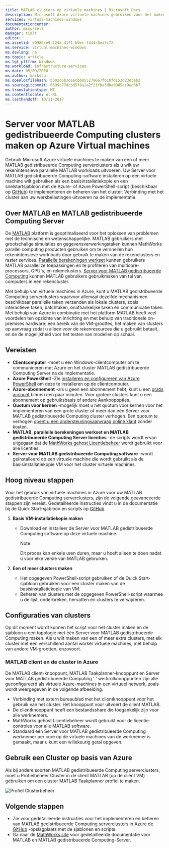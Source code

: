 ```yaml
---
title: MATLAB clusters op virtuele machines | Microsoft Docs
description: Microsoft Azure virtuele machines gebruiken voor het maken van clusters MATLAB gedistribueerde Computing Server als u wilt uw rekenintensieve parallelle MATLAB workloads uitvoeren
services: virtual-machines-windows
documentationcenter: 
author: mscurrell
manager: timlt
editor: 
ms.assetid: e9980ce9-124a-41f1-b9ec-f444c8ea5c72
ms.service: virtual-machines-windows
ms.devlang: na
ms.topic: article
ms.tgt_pltfrm: Windows
ms.workload: infrastructure-services
ms.date: 05/09/2016
ms.author: markscu
ms.openlocfilehash: b302c6b3c6acbb8552796e7fb1bfd153d23dceb3
ms.sourcegitcommit: 6699c77dcbd5f8a1a2f21fba3d0a0005ac9ed6b7
ms.translationtype: MT
ms.contentlocale: nl-NL
ms.lasthandoff: 10/11/2017
---
```

# <a name="create-matlab-distributed-computing-server-clusters-on-azure-vms"></a>Server voor MATLAB gedistribueerde Computing clusters maken op Azure Virtual machines
Gebruik Microsoft Azure virtuele machines te maken van een of meer MATLAB gedistribueerde Computing serverclusters als u wilt uw rekenintensieve parallelle MATLAB workloads uitvoeren. Uw Server voor MATLAB gedistribueerde Computing-software installeren op een virtuele machine wilt gebruiken als een basisinstallatiekopie en een snelstartsjabloon met de Azure- of Azure PowerShell-script (beschikbaar op [GitHub](https://github.com/Azure/azure-quickstart-templates/tree/master/matlab-cluster)) te implementeren en beheren van het cluster. Verbinding met het cluster aan uw werkbelastingen uitvoeren na de implementatie.

## <a name="about-matlab-and-matlab-distributed-computing-server"></a>Over MATLAB en MATLAB gedistribueerde Computing Server
De [MATLAB](http://www.mathworks.com/products/matlab/) platform is geoptimaliseerd voor het oplossen van problemen met de technische en wetenschappelijke. MATLAB gebruikers met grootschalige simulaties en gegevensverwerkingstaken kunnen MathWorks parallel computing producten gebruiken om te versnellen hun rekenintensieve workloads door gebruik te maken van de rekenclusters en raster services. [Parallelle berekeningen werkset](http://www.mathworks.com/products/parallel-computing/) kunnen gebruikers MATLAB parallelize toepassingen en te profiteren van multicore-processors, GPU's, en rekenclusters. [Server voor MATLAB gedistribueerde Computing](http://www.mathworks.com/products/distriben/) kunnen MATLAB gebruikers gebruikmaken van tal van computers in een rekencluster.

Met behulp van virtuele machines in Azure, kunt u MATLAB gedistribueerde Computing serverclusters waarvoor allemaal dezelfde mechanismen beschikbaar parallelle taken verzenden als lokale clusters, zoals interactieve taken, batchtaken, onafhankelijke taken en communicatie taken. Met behulp van Azure in combinatie met het platform MATLAB heeft veel voordelen ten opzichte van inrichting en met behulp van traditionele on-premises hardware: een bereik van de VM-groottes, het maken van clusters op aanvraag zodat u alleen voor de rekenresources die u gebruikt betaalt, en de de mogelijkheid voor het testen van modellen op schaal.  

## <a name="prerequisites"></a>Vereisten
* **Clientcomputer** -moet u een Windows-clientcomputer om te communiceren met Azure en het cluster MATLAB gedistribueerde Computing Server na de implementatie.
* **Azure PowerShell** -Zie [installeren en configureren van Azure PowerShell](/powershell/azure/overview) om deze te installeren op de clientcomputer.
* **Azure-abonnement** -als u geen een abonnement hebt, kunt u een [gratis account](https://azure.microsoft.com/free/) binnen een paar minuten. Voor grotere clusters kunt u een abonnement op gebruiksbasis of andere Aankoopopties.
* **Quotum voor kernen** -mogelijk moet u het quotum voor kernen voor het implementeren van een grote cluster of meer dan één Server voor MATLAB gedistribueerde Computing cluster verhogen. Een quotum te verhogen [opent u een ondersteuningsaanvraag online klant](https://azure.microsoft.com/blog/2014/06/04/azure-limits-quotas-increase-requests/) zonder kosten.
* **MATLAB, parallelle berekeningen werkset en MATLAB gedistribueerde Computing Server licenties** -de scripts wordt ervan uitgegaan dat de [MathWorks gehost Licentiebeheer](http://www.mathworks.com/products/parallel-computing/mathworks-hosted-license-manager/) wordt gebruikt voor alle licenties.  
* **Server voor MATLAB gedistribueerde Computing software** -wordt geïnstalleerd op een virtuele machine die wordt gebruikt als de basisinstallatiekopie VM voor het cluster virtuele machines.

## <a name="high-level-steps"></a>Hoog niveau stappen
Voor het gebruik van virtuele machines in Azure voor uw MATLAB gedistribueerde Computing serverclusters, zijn de volgende geavanceerde stappen zijn vereist. Gedetailleerde instructies vindt u in de documentatie bij de Quick Start-sjabloon en scripts op [GitHub](https://github.com/Azure/azure-quickstart-templates/tree/master/matlab-cluster).

1. **Basis VM-installatiekopie maken**  

   * Download en installeer de Server voor MATLAB gedistribueerde Computing software op deze virtuele machine.

     > [!NOTE]
     > Dit proces kan enkele uren duren, maar u hoeft alleen te doen nadat u voor elke versie van MATLAB gebruiken.   
     >
     >
2. **Een of meer clusters maken**  

   * Het opgegeven PowerShell-script gebruiken of de Quick Start-sjabloon gebruiken voor een cluster maken van de basisinstallatiekopie van VM.   
   * Beheren van clusters met de opgegeven PowerShell-script waarmee u de lijst, onderbreken, hervatten en clusters te verwijderen.

## <a name="cluster-configurations"></a>Configuraties van clusters
Op dit moment wordt kunnen het script voor het cluster maken en de sjabloon u een topologie met één Server voor MATLAB gedistribueerde Computing maken. Als u wilt maken van een of meer extra clusters, met elk cluster met een verschillend aantal worker virtuele machines, met behulp van andere VM-grootten, enzovoort.

### <a name="matlab-client-and-cluster-in-azure"></a>MATLAB client en de cluster in Azure
De MATLAB client-knooppunt, MATLAB Taakplanner-knooppunt en Server voor MATLAB gedistribueerde Computing ' ' werkrolknooppunten zijn alle geconfigureerd als virtuele Azure-machines in een virtueel netwerk, zoals wordt weergegeven in de volgende afbeelding.


* Verbinding met extern bureaublad met het clientknooppunt voor het gebruik van het cluster. Het knooppunt voor uitvoert de client MATLAB.
* De clientknooppunt heeft een bestandsshare die toegankelijk zijn voor alle werknemers.
* MathWorks gehost Licentiebeheer wordt gebruikt voor de licentie-controles voor alle MATLAB software.
* Standaard één Server voor MATLAB gedistribueerde Computing werknemer per core op de virtuele machines van de werknemer is gemaakt, maar u kunt een willekeurig getal opgeven.

## <a name="use-an-azure-based-cluster"></a>Gebruik een Cluster op basis van Azure
Als bij andere soorten MATLAB gedistribueerde Computing serverclusters, moet u Profielbeheer Cluster in de client MATLAB (op de client VM) gebruiken om een cluster MATLAB Taakplanner profiel te maken.

![Profiel Clusterbeheer](./media/matlab-mdcs-cluster/cluster_profile_manager.png)

## <a name="next-steps"></a>Volgende stappen
* Zie voor gedetailleerde instructies voor het implementeren en beheren van MATLAB gedistribueerde Computing serverclusters in Azure de [GitHub](https://github.com/Azure/azure-quickstart-templates/tree/master/matlab-cluster) -opslagplaats met de sjablonen en scripts.
* Ga naar de [MathWorks site](http://www.mathworks.com/) voor gedetailleerde documentatie voor MATLAB en MATLAB gedistribueerde Computing-Server.
